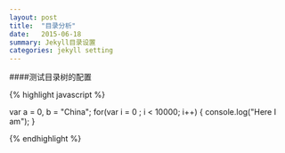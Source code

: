 ```yaml
---
layout: post
title:  "目录分析"
date:   2015-06-18 
summary: Jekyll目录设置
categories: jekyll setting
---
```

####测试目录树的配置

{% highlight javascript %}

var a = 0, b = "China";
for(var i = 0 ; i < 10000; i++)
{
console.log("Here I am");
}

{% endhighlight %}

